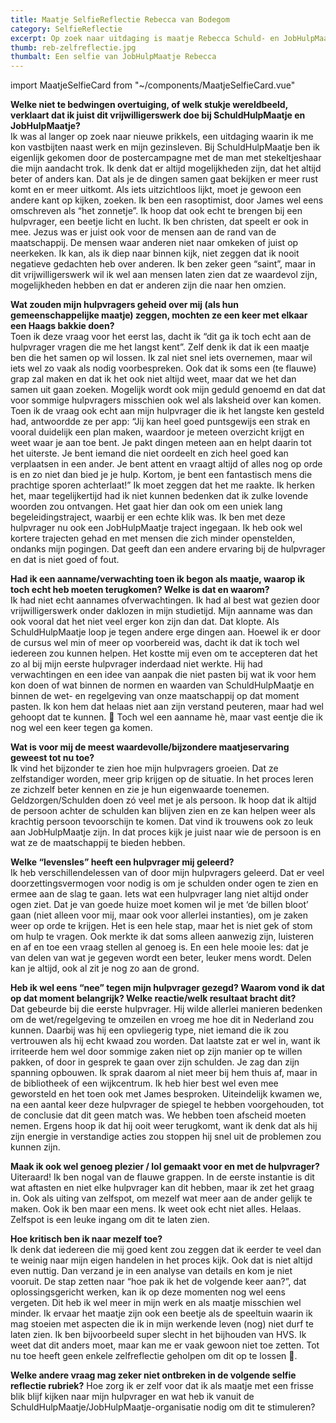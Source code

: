 ```yaml
---
title: Maatje SelfieReflectie Rebecca van Bodegom
category: SelfieReflectie
excerpt: Op zoek naar uitdaging is maatje Rebecca Schuld- en JobHulpMaatje geworden. Lees haar verhaal.
thumb: reb-zelfreflectie.jpg
thumbalt: Een selfie van JobHulpMaatje Rebecca
---
```


<MaatjeSelfieCard 
  name="Rebecca van Bodegom" 
  selfie="reb-zelfreflectie.jpg"
  selfieAlt="Een selfie van maatje Rebecca"
  startingDate="2015 als SchuldHulpMaatje en 2020 als JobHulpMaatje" 
  hobbies="Gezin (man en kinderen), werk als orthopedagoog" />

import MaatjeSelfieCard from "~/components/MaatjeSelfieCard.vue"

__Welke niet te bedwingen overtuiging, of welk stukje wereldbeeld, verklaart dat ik juist dit vrijwilligerswerk doe bij SchuldHulpMaatje en JobHulpMaatje?__  
Ik was al langer op zoek naar nieuwe prikkels, een uitdaging waarin ik me kon
vastbijten naast werk en mijn gezinsleven. Bij SchuldHulpMaatje ben ik
eigenlijk gekomen door de postercampagne met de man met stekeltjeshaar die mijn
aandacht trok.  Ik denk dat er altijd mogelijkheden zijn, dat het altijd beter
of anders kan. Dat als je de dingen samen gaat bekijken er meer rust komt en er
meer uitkomt. Als iets uitzichtloos lijkt, moet je gewoon een andere kant op
kijken, zoeken. Ik ben een rasoptimist, door James wel eens omschreven als “het
zonnetje”. Ik hoop dat ook echt te brengen bij een hulpvrager, een beetje licht
en lucht.  Ik ben christen, dat speelt er ook in mee. Jezus was er juist ook
voor de mensen aan de rand van de maatschappij. De mensen waar anderen niet
naar omkeken of juist op neerkeken. Ik kan, als ik diep naar binnen kijk, niet
zeggen dat ik nooit negatieve gedachten heb over anderen. Ik ben zeker geen
“saint”, maar in dit vrijwilligerswerk wil ik wel aan mensen laten zien dat ze
waardevol zijn, mogelijkheden hebben en dat er anderen zijn die naar hen
omzien. 

__Wat zouden mijn hulpvragers geheid over mij (als hun gemeenschappelijke
maatje) zeggen, mochten ze een keer met elkaar een Haags bakkie doen?__    
Toen ik deze vraag voor het eerst las, dacht ik “dit ga ik toch echt aan de
hulpvrager vragen die me het langst kent”.  Zelf denk ik dat ik een maatje ben
die het samen op wil lossen. Ik zal niet snel iets overnemen, maar wil iets wel
zo vaak als nodig voorbespreken. Ook dat ik soms een (te flauwe) grap zal maken
en dat ik het ook niet altijd weet, maar dat we het dan samen uit gaan zoeken.
Mogelijk wordt ook mijn geduld genoemd en dat dat voor sommige hulpvragers
misschien ook wel als laksheid over kan komen.  Toen ik de vraag ook echt aan
mijn hulpvrager die ik het langste ken gesteld had, antwoordde ze per app: “Jij
kan heel goed puntsgewijs een strak en vooral duidelijk een plan maken,
waardoor je meteen overzicht krijgt en weet waar je aan toe bent. Je pakt
dingen meteen aan en helpt daarin tot het uiterste. Je bent iemand die niet
oordeelt en zich heel goed kan verplaatsen in een ander. Je bent attent en
vraagt altijd of alles nog op orde is en zo niet dan bied je je hulp. Kortom,
je bent een fantastisch mens die prachtige sporen achterlaat!” Ik moet zeggen
dat het me raakte. Ik herken het, maar tegelijkertijd had ik niet kunnen
bedenken dat ik zulke lovende woorden zou ontvangen. Het gaat hier dan ook om
een uniek lang begeleidingstraject, waarbij er een echte klik was. Ik ben met
deze hulpvrager nu ook een JobHulpMaatje traject ingegaan. Ik heb ook wel
kortere trajecten gehad en met mensen die zich minder openstelden, ondanks mijn
pogingen. Dat geeft dan een andere ervaring bij de hulpvrager en dat is niet
goed of fout.

__Had ik een aanname/verwachting toen ik begon als maatje, waarop ik toch echt
heb moeten terugkomen? Welke is dat en waarom?__  
Ik had niet echt aannames
ofverwachtingen. Ik had al best wat gezien door vrijwilligerswerk onder
daklozen in mijn studietijd. Mijn aanname was dan ook vooral dat het niet veel
erger kon zijn dan dat. Dat klopte. Als SchuldHulpMaatje loop je tegen andere
erge dingen aan.  Hoewel ik er door de cursus wel min of meer op voorbereid
was, dacht ik dat ik toch wel iedereen zou kunnen helpen. Het kostte mij even
om te accepteren dat het zo al bij mijn eerste hulpvrager inderdaad niet
werkte. Hij had verwachtingen en een idee van aanpak die niet pasten bij wat ik
voor hem kon doen of wat binnen de normen en waarden van SchuldHulpMaatje en
binnen de wet- en regelgeving van onze maatschappij op dat moment pasten. Ik
kon hem dat helaas niet aan zijn verstand peuteren, maar had wel gehoopt dat te
kunnen.  Toch wel een aanname hè, maar vast eentje die ik nog wel een keer
tegen ga komen.

__Wat is voor mij de meest waardevolle/bijzondere maatjeservaring geweest tot
nu toe?__    
Ik vind het bijzonder te zien hoe mijn hulpvragers groeien. Dat ze
zelfstandiger worden, meer grip krijgen op de situatie. In het proces leren ze
zichzelf beter kennen en zie je hun eigenwaarde toenemen. Geldzorgen/Schulden
doen zó veel met je als persoon. Ik hoop dat ik altijd de persoon achter de
schulden kan blijven zien en ze kan helpen weer als krachtig persoon
tevoorschijn te komen. Dat vind ik trouwens ook zo leuk aan JobHulpMaatje zijn.
In dat proces kijk je juist naar wie de persoon is en wat ze de maatschappij te
bieden hebben.

__Welke “levensles” heeft een hulpvrager mij geleerd?__  
Ik heb verschillendelessen van of door mijn hulpvragers geleerd. Dat er veel
doorzettingsvermogen voor nodig is om je schulden onder ogen te zien en ermee
aan de slag te gaan.  Iets wat een hulpvrager lang niet altijd onder ogen ziet.
Dat je van goede huize moet komen wil je met ‘de billen bloot’ gaan (niet
alleen voor mij, maar ook voor allerlei instanties), om  je zaken weer op orde
te krijgen. Het is een hele stap, maar het is niet gek of stom om hulp te
vragen.  Ook merkte ik dat soms alleen aanwezig zijn, luisteren en af en toe
een vraag stellen al genoeg is.  En een hele mooie les: dat je van delen van
wat je gegeven wordt een beter, leuker mens wordt. Delen kan je altijd, ook al
zit je nog zo aan de grond.

__Heb ik wel eens “nee” tegen mijn hulpvrager gezegd? Waarom vond ik dat op dat moment belangrijk? Welke reactie/welk resultaat bracht dit?__  
Dat gebeurde bij die eerste hulpvrager. Hij wilde allerlei manieren bedenken om
de wet/regelgeving te omzeilen en vroeg me hoe dit in Nederland zou kunnen.
Daarbij was hij een opvliegerig type, niet iemand die ik zou vertrouwen als hij
echt kwaad zou worden. Dat laatste zat er wel in, want ik irriteerde hem wel
door sommige zaken niet op zijn manier op te willen pakken, of door in gesprek
te gaan over zijn schulden. Je zag dan zijn spanning opbouwen. Ik sprak daarom
al niet meer bij hem thuis af, maar in de bibliotheek of een wijkcentrum. Ik
heb hier best wel even mee geworsteld en het toen ook met James besproken.
Uiteindelijk kwamen we, na een aantal keer deze hulpvrager de spiegel te hebben
voorgehouden, tot de conclusie dat dit geen match was. We hebben toen afscheid
moeten nemen. Ergens hoop ik dat hij ooit weer terugkomt, want ik denk dat als
hij zijn energie in verstandige acties zou stoppen hij snel uit de problemen
zou kunnen zijn.

__Maak ik ook wel genoeg plezier / lol gemaakt voor en met de hulpvrager?__  
Uiteraard! Ik ben nogal van de flauwe grappen. In de eerste instantie is dit
wat aftasten en niet elke hulpvrager kan dit hebben, maar ik zet het graag in.
Ook als uiting van zelfspot, om mezelf wat meer aan de ander gelijk te maken.
Ook ik ben maar een mens. Ik weet ook echt niet alles. Helaas. Zelfspot is een
leuke ingang om dit te laten zien.

__Hoe kritisch ben ik naar mezelf toe?__  
Ik denk dat iedereen die mij goed kent zou zeggen dat ik eerder te veel dan te
weinig naar mijn eigen handelen in het proces kijk. Ook dat is niet altijd even
nuttig. Dan verzand je in een analyse van details en kom je niet vooruit. De
stap zetten naar “hoe pak ik het de volgende keer aan?”, dat oplossingsgericht
werken, kan ik op deze momenten nog wel eens vergeten. Dit heb ik wel meer in
mijn werk en als maatje misschien wel minder. Ik ervaar het maatje zijn ook een
beetje als de speeltuin waarin ik mag stoeien met aspecten die ik in mijn
werkende leven (nog) niet durf te laten zien. Ik ben bijvoorbeeld super slecht
in het bijhouden van HVS. Ik weet dat dit anders moet, maar kan me er vaak
gewoon niet toe zetten. Tot nu toe heeft geen enkele zelfreflectie geholpen om
dit op te lossen .

__Welke andere vraag mag zeker niet ontbreken in de volgende selfie reflectie rubriek?__
Hoe zorg ik er zelf voor dat ik als maatje met een frisse blik blijf kijken
naar mijn hulpvrager en wat heb ik vanuit de
SchuldHulpMaatje/JobHulpMaatje-organisatie nodig om dit te stimuleren?

